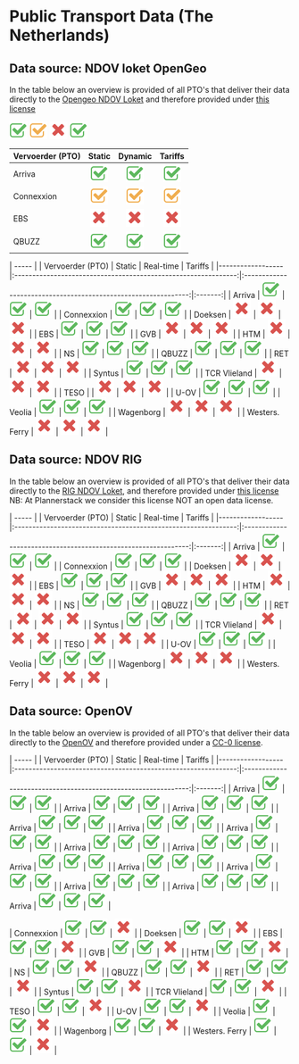 # Public Transport Data (The Netherlands)

## Data source: NDOV loket OpenGeo

In the table below an overview is provided of all PTO's that deliver their data directly to the [Opengeo NDOV Loket](https://ndovloket.nl/) and therefore provided under [this license](https://ndovloket.nl/media/pdf/voorbeeld-leverings-overeenkomst.pdf)

![Available](/images/check-square-o_5cb85c_32.png "Available")
![Limited](/images/check-square-o_f0ad4e_32.png "Limited")
![Not available](/images/close_d9534f_32.png "Not available")
![Legal](/images/check-square-o_5cb85c_32.png "Legal")

| Vervoerder (PTO) |                             Static                             |                             Dynamic                            |                             Tariffs                            |
|------------------|:--------------------------------------------------------------:|:--------------------------------------------------------------:|:--------------------------------------------------------------:|
| Arriva           | ![Available](/images/check-square-o_5cb85c_32.png "Available") | ![Available](/images/check-square-o_5cb85c_32.png "Available") | ![Available](/images/check-square-o_5cb85c_32.png "Available") |
| Connexxion       | ![Limited](/images/check-square-o_f0ad4e_32.png "Limited")     | ![Limited](/images/check-square-o_f0ad4e_32.png "Limited")     | ![Limited](/images/check-square-o_f0ad4e_32.png "Limited")     |
| EBS              | ![Not available](/images/close_d9534f_32.png "Not available")  | ![Not available](/images/close_d9534f_32.png "Not available")  | ![Not available](/images/close_d9534f_32.png "Not available")  |
| QBUZZ            | ![Legal](/images/check-square-o_5cb85c_32.png "Legal")         | ![Legal](/images/check-square-o_5cb85c_32.png "Legal")         | ![Legal](/images/check-square-o_5cb85c_32.png "Legal")         |



| ----- |
|  Vervoerder (PTO) |  Static |  Real-time |  Tariffs |
|------------------|:--------------------------------------------------------------:|:--------------------------------------------------------------:|:-------:|
| Arriva | ![Available](/images/check-square-o_5cb85c_32.png "Available") | ![Available](/images/check-square-o_5cb85c_32.png "Available") | ![Available](/images/check-square-o_5cb85c_32.png "Available") |
| Connexxion | ![Available](/images/check-square-o_5cb85c_32.png "Available") | ![Available](/images/check-square-o_5cb85c_32.png "Available") | ![Available](/images/check-square-o_5cb85c_32.png "Available") |
| Doeksen | ![Not available](/images/close_d9534f_32.png "Not available") | ![Not available](/images/close_d9534f_32.png "Not available") | ![Not available](/images/close_d9534f_32.png "Not available") |
| EBS | ![Available](/images/check-square-o_5cb85c_32.png "Available") | ![Available](/images/check-square-o_5cb85c_32.png "Available") | ![Available](/images/check-square-o_5cb85c_32.png "Available") |
| GVB | ![Not available](/images/close_d9534f_32.png "Not available") | ![Not available](/images/close_d9534f_32.png "Not available") | ![Not available](/images/close_d9534f_32.png "Not available") |
| HTM | ![Not available](/images/close_d9534f_32.png "Not available") | ![Not available](/images/close_d9534f_32.png "Not available") | ![Not available](/images/close_d9534f_32.png "Not available") |
| NS | ![Available](/images/check-square-o_5cb85c_32.png "Available") | ![Available](/images/check-square-o_5cb85c_32.png "Available") | ![Available](/images/check-square-o_5cb85c_32.png "Available") |
| QBUZZ | ![Available](/images/check-square-o_5cb85c_32.png "Available") | ![Available](/images/check-square-o_5cb85c_32.png "Available") | ![Available](/images/check-square-o_5cb85c_32.png "Available") |
| RET | ![Not available](/images/close_d9534f_32.png "Not available") | ![Not available](/images/close_d9534f_32.png "Not available") | ![Not available](/images/close_d9534f_32.png "Not available") |
| Syntus | ![Available](/images/check-square-o_5cb85c_32.png "Available") | ![Legal](/images/check-square-o_5cb85c_32.png "Legal") | ![Available](/images/check-square-o_5cb85c_32.png "Available") |
| TCR Vlieland | ![Not available](/images/close_d9534f_32.png "Not available") | ![Not available](/images/close_d9534f_32.png "Not available") | ![Not available](/images/close_d9534f_32.png "Not available") |
| TESO | | ![Not available](/images/close_d9534f_32.png "Not available") | ![Not available](/images/close_d9534f_32.png "Not available") | ![Not available](/images/close_d9534f_32.png "Not available") |
| U-OV | ![Available](/images/check-square-o_5cb85c_32.png "Available") | ![Available](/images/check-square-o_5cb85c_32.png "Available") | ![Available](/images/check-square-o_5cb85c_32.png "Available") |
| Veolia | ![Available](/images/check-square-o_5cb85c_32.png "Available") | ![Available](/images/check-square-o_5cb85c_32.png "Available") | ![Available](/images/check-square-o_5cb85c_32.png "Available") |
| Wagenborg | ![Not available](/images/close_d9534f_32.png "Not available") | ![Not available](/images/close_d9534f_32.png "Not available") | ![Not available](/images/close_d9534f_32.png "Not available") |
| Westers. Ferry | ![Not available](/images/close_d9534f_32.png "Not available") | ![Not available](/images/close_d9534f_32.png "Not available") | ![Not available](/images/close_d9534f_32.png "Not available") |


## Data source: NDOV RIG

In the table below an overview is provided of all PTO's that deliver their data directly to the [RIG NDOV Loket](https://reisinformatiegroep.nl/ndovloket/), and therefore provided under [this license](https://reisinformatiegroep.nl/ndovloket/sla) NB: At Plannerstack we consider this license NOT an open data license.

| ----- |
|  Vervoerder (PTO) |  Static |  Real-time |  Tariffs |
|------------------|:--------------------------------------------------------------:|:--------------------------------------------------------------:|:-------:|
| Arriva | ![Available](/images/check-square-o_5cb85c_32.png "Available") | ![Available](/images/check-square-o_5cb85c_32.png "Available") | ![Available](/images/check-square-o_5cb85c_32.png "Available") |
| Connexxion | ![Available](/images/check-square-o_5cb85c_32.png "Available") | ![Available](/images/check-square-o_5cb85c_32.png "Available") | ![Available](/images/check-square-o_5cb85c_32.png "Available") |
| Doeksen | ![Not available](/images/close_d9534f_32.png "Not available") | ![Not available](/images/close_d9534f_32.png "Not available") | ![Not available](/images/close_d9534f_32.png "Not available") |
| EBS | ![Available](/images/check-square-o_5cb85c_32.png "Available") | ![Available](/images/check-square-o_5cb85c_32.png "Available") | ![Available](/images/check-square-o_5cb85c_32.png "Available") |
| GVB | ![Not available](/images/close_d9534f_32.png "Not available") | ![Not available](/images/close_d9534f_32.png "Not available") | ![Not available](/images/close_d9534f_32.png "Not available") |
| HTM | ![Not available](/images/close_d9534f_32.png "Not available") | ![Not available](/images/close_d9534f_32.png "Not available") | ![Not available](/images/close_d9534f_32.png "Not available") |
| NS | ![Available](/images/check-square-o_5cb85c_32.png "Available") | ![Available](/images/check-square-o_5cb85c_32.png "Available") | ![Available](/images/check-square-o_5cb85c_32.png "Available") |
| QBUZZ | ![Available](/images/check-square-o_5cb85c_32.png "Available") | ![Available](/images/check-square-o_5cb85c_32.png "Available") | ![Available](/images/check-square-o_5cb85c_32.png "Available") |
| RET | ![Not available](/images/close_d9534f_32.png "Not available") | ![Not available](/images/close_d9534f_32.png "Not available") | ![Not available](/images/close_d9534f_32.png "Not available") |
| Syntus | ![Available](/images/check-square-o_5cb85c_32.png "Available") | ![Available](/images/check-square-o_5cb85c_32.png "Available") | ![Available](/images/check-square-o_5cb85c_32.png "Available") |
| TCR Vlieland | ![Not available](/images/close_d9534f_32.png "Not available") | ![Not available](/images/close_d9534f_32.png "Not available") | ![Not available](/images/close_d9534f_32.png "Not available") |
| TESO | ![Not available](/images/close_d9534f_32.png "Not available") | ![Not available](/images/close_d9534f_32.png "Not available") | ![Not available](/images/close_d9534f_32.png "Not available") |
| U-OV | ![Available](/images/check-square-o_5cb85c_32.png "Available") | ![Available](/images/check-square-o_5cb85c_32.png "Available") | ![Available](/images/check-square-o_5cb85c_32.png "Available") |
| Veolia | ![Available](/images/check-square-o_5cb85c_32.png "Available") | ![Available](/images/check-square-o_5cb85c_32.png "Available") | ![Available](/images/check-square-o_5cb85c_32.png "Available") |
| Wagenborg | ![Not available](/images/close_d9534f_32.png "Not available") | ![Not available](/images/close_d9534f_32.png "Not available") | ![Not available](/images/close_d9534f_32.png "Not available") |
| Westers. Ferry | ![Not available](/images/close_d9534f_32.png "Not available") | ![Not available](/images/close_d9534f_32.png "Not available") | ![Not available](/images/close_d9534f_32.png "Not available") |


## Data source: OpenOV

In the table below an overview is provided of all PTO's that deliver their data directly to the [OpenOV](https://http://openov.nl//) and therefore provided under a [CC-0 license](https://creativecommons.org/publicdomain/zero/1.0/).

| ----- |
|  Vervoerder (PTO) |  Static |  Real-time |  Tariffs |
|------------------|:--------------------------------------------------------------:|:--------------------------------------------------------------:|:-------:|
| Arriva           | ![Available](/images/check-square-o_5cb85c_32.png "Available") | ![Available](/images/check-square-o_5cb85c_32.png "Available") | ![Available](/images/check-square-o_5cb85c_32.png "Available") |
| Arriva           | ![Available](/images/check-square-o_5cb85c_32.png "Available") | ![Available](/images/check-square-o_5cb85c_32.png "Available") | ![Available](/images/check-square-o_5cb85c_32.png "Available") |
| Arriva           | ![Available](/images/check-square-o_5cb85c_32.png "Available") | ![Available](/images/check-square-o_5cb85c_32.png "Available") | ![Available](/images/check-square-o_5cb85c_32.png "Available") |
| Arriva           | ![Available](/images/check-square-o_5cb85c_32.png "Available") | ![Available](/images/check-square-o_5cb85c_32.png "Available") | ![Available](/images/check-square-o_5cb85c_32.png "Available") |
| Arriva           | ![Available](/images/check-square-o_5cb85c_32.png "Available") | ![Available](/images/check-square-o_5cb85c_32.png "Available") | ![Available](/images/check-square-o_5cb85c_32.png "Available") |
| Arriva           | ![Available](/images/check-square-o_5cb85c_32.png "Available") | ![Available](/images/check-square-o_5cb85c_32.png "Available") | ![Available](/images/check-square-o_5cb85c_32.png "Available") |
| Arriva           | ![Available](/images/check-square-o_5cb85c_32.png "Available") | ![Available](/images/check-square-o_5cb85c_32.png "Available") | ![Available](/images/check-square-o_5cb85c_32.png "Available") |
| Arriva           | ![Available](/images/check-square-o_5cb85c_32.png "Available") | ![Available](/images/check-square-o_5cb85c_32.png "Available") | ![Available](/images/check-square-o_5cb85c_32.png "Available") |
| Arriva           | ![Available](/images/check-square-o_5cb85c_32.png "Available") | ![Available](/images/check-square-o_5cb85c_32.png "Available") | ![Available](/images/check-square-o_5cb85c_32.png "Available") |
| Arriva           | ![Available](/images/check-square-o_5cb85c_32.png "Available") | ![Available](/images/check-square-o_5cb85c_32.png "Available") | ![Available](/images/check-square-o_5cb85c_32.png "Available") |
| Arriva           | ![Available](/images/check-square-o_5cb85c_32.png "Available") | ![Available](/images/check-square-o_5cb85c_32.png "Available") | ![Available](/images/check-square-o_5cb85c_32.png "Available") |
| Arriva           | ![Available](/images/check-square-o_5cb85c_32.png "Available") | ![Available](/images/check-square-o_5cb85c_32.png "Available") | ![Available](/images/check-square-o_5cb85c_32.png "Available") |
| Arriva           | ![Available](/images/check-square-o_5cb85c_32.png "Available") | ![Available](/images/check-square-o_5cb85c_32.png "Available") | ![Available](/images/check-square-o_5cb85c_32.png "Available") |
| Arriva           | ![Available](/images/check-square-o_5cb85c_32.png "Available") | ![Available](/images/check-square-o_5cb85c_32.png "Available") | ![Available](/images/check-square-o_5cb85c_32.png "Available") |



| Connexxion | ![Available](/images/check-square-o_5cb85c_32.png "Available") | ![Available](/images/check-square-o_5cb85c_32.png "Available") | ![Not available](/images/close_d9534f_32.png "Not available") |
| Doeksen | ![Available](/images/check-square-o_5cb85c_32.png "Available") | ![Available](/images/check-square-o_5cb85c_32.png "Available") | ![Not available](/images/close_d9534f_32.png "Not available") |
| EBS | ![Available](/images/check-square-o_5cb85c_32.png "Available") | ![Available](/images/check-square-o_5cb85c_32.png "Available") | ![Not available](/images/close_d9534f_32.png "Not available") |
| GVB | ![Available](/images/check-square-o_5cb85c_32.png "Available") | ![Available](/images/check-square-o_5cb85c_32.png "Available") | ![Not available](/images/close_d9534f_32.png "Not available") |
| HTM | ![Available](/images/check-square-o_5cb85c_32.png "Available") | ![Available](/images/check-square-o_5cb85c_32.png "Available") | ![Not available](/images/close_d9534f_32.png "Not available") |
| NS | ![Available](/images/check-square-o_5cb85c_32.png "Available") | ![Available](/images/check-square-o_5cb85c_32.png "Available") | ![Not available](/images/close_d9534f_32.png "Not available") |
| QBUZZ | ![Available](/images/check-square-o_5cb85c_32.png "Available") | ![Available](/images/check-square-o_5cb85c_32.png "Available") | ![Not available](/images/close_d9534f_32.png "Not available") |
| RET | ![Available](/images/check-square-o_5cb85c_32.png "Available") | ![Available](/images/check-square-o_5cb85c_32.png "Available") | ![Not available](/images/close_d9534f_32.png "Not available") |
| Syntus | ![Available](/images/check-square-o_5cb85c_32.png "Available") | ![Available](/images/check-square-o_5cb85c_32.png "Available") | ![Not available](/images/close_d9534f_32.png "Not available") |
| TCR Vlieland | ![Available](/images/check-square-o_5cb85c_32.png "Available") | ![Available](/images/check-square-o_5cb85c_32.png "Available") | ![Not available](/images/close_d9534f_32.png "Not available") |
| TESO | ![Available](/images/check-square-o_5cb85c_32.png "Available") | ![Available](/images/check-square-o_5cb85c_32.png "Available") | ![Not available](/images/close_d9534f_32.png "Not available") |
| U-OV | ![Available](/images/check-square-o_5cb85c_32.png "Available") | ![Available](/images/check-square-o_5cb85c_32.png "Available") | ![Not available](/images/close_d9534f_32.png "Not available") |
| Veolia | ![Available](/images/check-square-o_5cb85c_32.png "Available") | ![Available](/images/check-square-o_5cb85c_32.png "Available") | ![Not available](/images/close_d9534f_32.png "Not available") |
| Wagenborg | ![Available](/images/check-square-o_5cb85c_32.png "Available") | ![Available](/images/check-square-o_5cb85c_32.png "Available") | ![Not available](/images/close_d9534f_32.png "Not available") |
| Westers. Ferry | ![Available](/images/check-square-o_5cb85c_32.png "Available") | ![Available](/images/check-square-o_5cb85c_32.png "Available") | ![Not available](/images/close_d9534f_32.png "Not available") |


